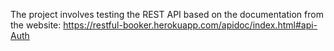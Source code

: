 The project involves testing the REST API based on the documentation from the website: https://restful-booker.herokuapp.com/apidoc/index.html#api-Auth

